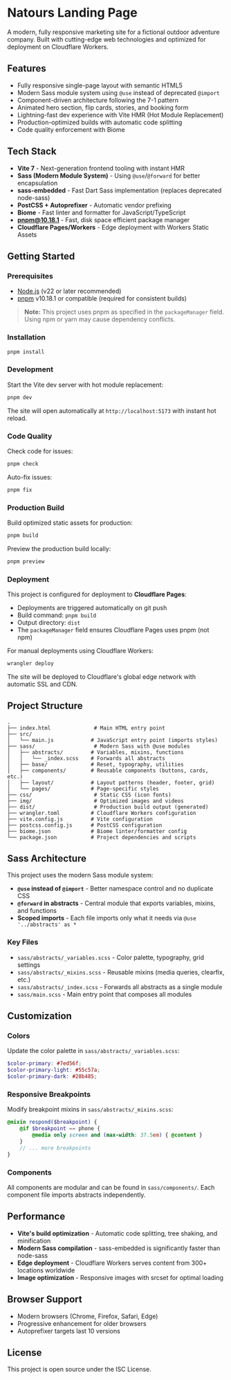 # Natours Landing Page

A modern, fully responsive marketing site for a fictional outdoor adventure company. Built with cutting-edge web technologies and optimized for deployment on Cloudflare Workers.

## Features

- Fully responsive single-page layout with semantic HTML5
- Modern Sass module system using `@use` instead of deprecated `@import`
- Component-driven architecture following the 7-1 pattern
- Animated hero section, flip cards, stories, and booking form
- Lightning-fast dev experience with Vite HMR (Hot Module Replacement)
- Production-optimized builds with automatic code splitting
- Code quality enforcement with Biome

## Tech Stack

- **Vite 7** - Next-generation frontend tooling with instant HMR
- **Sass (Modern Module System)** - Using `@use`/`@forward` for better encapsulation
- **sass-embedded** - Fast Dart Sass implementation (replaces deprecated node-sass)
- **PostCSS + Autoprefixer** - Automatic vendor prefixing
- **Biome** - Fast linter and formatter for JavaScript/TypeScript
- **pnpm@10.18.1** - Fast, disk space efficient package manager
- **Cloudflare Pages/Workers** - Edge deployment with Workers Static Assets

## Getting Started

### Prerequisites

- [Node.js](https://nodejs.org/) (v22 or later recommended)
- [pnpm](https://pnpm.io/) v10.18.1 or compatible (required for consistent builds)

> **Note:** This project uses pnpm as specified in the `packageManager` field. Using npm or yarn may cause dependency conflicts.

### Installation

```bash
pnpm install
```

### Development

Start the Vite dev server with hot module replacement:

```bash
pnpm dev
```

The site will open automatically at `http://localhost:5173` with instant hot reload.

### Code Quality

Check code for issues:

```bash
pnpm check
```

Auto-fix issues:

```bash
pnpm fix
```

### Production Build

Build optimized static assets for production:

```bash
pnpm build
```

Preview the production build locally:

```bash
pnpm preview
```

### Deployment

This project is configured for deployment to **Cloudflare Pages**:

- Deployments are triggered automatically on git push
- Build command: `pnpm build`
- Output directory: `dist`
- The `packageManager` field ensures Cloudflare Pages uses pnpm (not npm)

For manual deployments using Cloudflare Workers:

```bash
wrangler deploy
```

The site will be deployed to Cloudflare's global edge network with automatic SSL and CDN.

## Project Structure

```
.
├── index.html              # Main HTML entry point
├── src/
│   └── main.js            # JavaScript entry point (imports styles)
├── sass/                   # Modern Sass with @use modules
│   ├── abstracts/         # Variables, mixins, functions
│   │   └── _index.scss    # Forwards all abstracts
│   ├── base/              # Reset, typography, utilities
│   ├── components/        # Reusable components (buttons, cards, etc.)
│   ├── layout/            # Layout patterns (header, footer, grid)
│   └── pages/             # Page-specific styles
├── css/                    # Static CSS (icon fonts)
├── img/                    # Optimized images and videos
├── dist/                   # Production build output (generated)
├── wrangler.toml          # Cloudflare Workers configuration
├── vite.config.js         # Vite configuration
├── postcss.config.js      # PostCSS configuration
├── biome.json             # Biome linter/formatter config
└── package.json           # Project dependencies and scripts
```

## Sass Architecture

This project uses the modern Sass module system:

- **`@use` instead of `@import`** - Better namespace control and no duplicate CSS
- **`@forward` in abstracts** - Central module that exports variables, mixins, and functions
- **Scoped imports** - Each file imports only what it needs via `@use '../abstracts' as *`

### Key Files

- `sass/abstracts/_variables.scss` - Color palette, typography, grid settings
- `sass/abstracts/_mixins.scss` - Reusable mixins (media queries, clearfix, etc.)
- `sass/abstracts/_index.scss` - Forwards all abstracts as a single module
- `sass/main.scss` - Main entry point that composes all modules

## Customization

### Colors

Update the color palette in `sass/abstracts/_variables.scss`:

```scss
$color-primary: #7ed56f;
$color-primary-light: #55c57a;
$color-primary-dark: #28b485;
```

### Responsive Breakpoints

Modify breakpoint mixins in `sass/abstracts/_mixins.scss`:

```scss
@mixin respond($breakpoint) {
    @if $breakpoint == phone {
        @media only screen and (max-width: 37.5em) { @content }
    }
    // ... more breakpoints
}
```

### Components

All components are modular and can be found in `sass/components/`. Each component file imports abstracts independently.

## Performance

- **Vite's build optimization** - Automatic code splitting, tree shaking, and minification
- **Modern Sass compilation** - sass-embedded is significantly faster than node-sass
- **Edge deployment** - Cloudflare Workers serves content from 300+ locations worldwide
- **Image optimization** - Responsive images with srcset for optimal loading

## Browser Support

- Modern browsers (Chrome, Firefox, Safari, Edge)
- Progressive enhancement for older browsers
- Autoprefixer targets last 10 versions

## License

This project is open source under the ISC License.
